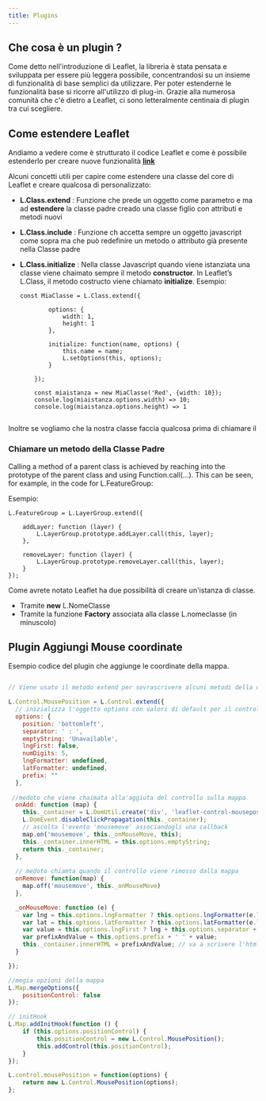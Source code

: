 ```yaml
---
title: Plugins
---
```

## Che cosa è un plugin ? ##

Come detto nell'introduzione di Leaflet, la libreria è stata pensata e sviluppata per essere più leggera possibile, concentrandosi su un insieme di funzionalità di base semplici da utilizzare.
Per poter estenderne le funzionalità base si ricorre all'utilizzo di plug-in.
Grazie alla numerosa comunità che c'è dietro a Leaflet, ci sono letteralmente centinaia di plugin tra cui scegliere.

## Come estendere Leaflet

Andiamo a vedere come è strutturato il codice Leaflet e come è possibile estenderlo per creare nuove funzionalità [**link**](https://leafletjs.com/examples/extending/extending-1-classes.html)

<struttura></struttura>

Alcuni concetti utili per capire come estendere una classe del core di Leaflet e creare qualcosa di personalizzato:

* **L.Class.extend** : Funzione che prede un oggetto come parametro e ma ad **estendere** la classe padre creado una classe figlio con attributi e metodi nuovi 
* **L.Class.include** : Funzione ch accetta sempre un oggetto javascript come sopra ma che può redefinire un metodo o attributo già presente nella Classe padre
* **L.Class.initialize** : Nella classe Javascript quando viene istanziata una classe viene chaimato sempre il metodo **constructor**.
    In Leaflet’s L.Class, il metodo costructo viene chiamato **initialize**.
    Esempio:
    
    ```js{8,10}
    const MiaClasse = L.Class.extend({
        
            options: {
                width: 1,
                height: 1
            },
        
            initialize: function(name, options) {
                this.name = name;
                L.setOptions(this, options);
            }
            
        });
        
        const miaistanza = new MiaClasse('Red', {width: 10});
        console.log(miaistanza.options.width) => 10;
        console.log(miaistanza.options.height) => 1
        
    ``` 
Inoltre se vogliamo che la nostra classe faccia qualcosa prima di chiamare il    

### Chiamare un metodo della Classe Padre

Calling a method of a parent class is achieved by reaching into the prototype of the parent class and using Function.call(…). This can be seen, for example, in the code for L.FeatureGroup:

Esempio:

```js{4,8}
L.FeatureGroup = L.LayerGroup.extend({

    addLayer: function (layer) {
        L.LayerGroup.prototype.addLayer.call(this, layer);
    },
    
    removeLayer: function (layer) {
        L.LayerGroup.prototype.removeLayer.call(this, layer);
    }
});

```

    
Come avrete notato Leaflet ha due possibilità di creare un'istanza di classe.

* Tramite **new** L.NomeClasse
* Tramite la funzione **Factory** associata alla classe L.nomeclasse (in minuscolo)    

## Plugin Aggiungi Mouse coordinate 
Esempio codice del plugin che aggiunge le coordinate della mappa.


```js

// Viene usato il metodo extend per sovrascrivere alcuni metodi della class L.Control

L.Control.MousePosition = L.Control.extend({
  // inizializza l'oggetto options con valori di default per il controllo e latre optioni che servono al controllo
  options: {
    position: 'bottomleft',
    separator: ' : ',
    emptyString: 'Unavailable',
    lngFirst: false,
    numDigits: 5,
    lngFormatter: undefined,
    latFormatter: undefined,
    prefix: ""
  },
  
 //medoto che viene chaimata alla'aggiuta del controllo sulla mappa
  onAdd: function (map) {
    this._container = L.DomUtil.create('div', 'leaflet-control-mouseposition');
    L.DomEvent.disableClickPropagation(this._container);
    // ascolta l'evento 'mousemove' associandogli una callback
    map.on('mousemove', this._onMouseMove, this);
    this._container.innerHTML = this.options.emptyString;
    return this._container;
  },
  
  // medoto chiamta quando il controllo viene rimosso dalla mappa
  onRemove: function(map) {
    map.off('mousemove', this._onMouseMove)
  },

  _onMouseMove: function (e) {
    var lng = this.options.lngFormatter ? this.options.lngFormatter(e.latlng.lng) : L.Util.formatNum(e.latlng.lng, this.options.numDigits);
    var lat = this.options.latFormatter ? this.options.latFormatter(e.latlng.lat) : L.Util.formatNum(e.latlng.lat, this.options.numDigits);
    var value = this.options.lngFirst ? lng + this.options.separator + lat : lat + this.options.separator + lng;
    var prefixAndValue = this.options.prefix + ' ' + value;
    this._container.innerHTML = prefixAndValue; // va a scrivere l'html nel container
  }

});

//megia opzioni della mappa
L.Map.mergeOptions({
    positionControl: false
});

// initHook
L.Map.addInitHook(function () {
    if (this.options.positionControl) {
        this.positionControl = new L.Control.MousePosition();
        this.addControl(this.positionControl);
    }
});

L.control.mousePosition = function(options) {
    return new L.Control.MousePosition(options);
};
```

<controllo-personalizzato-mouseposition></controllo-personalizzato-mouseposition>
